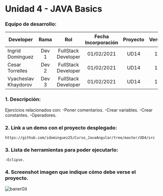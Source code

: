# Unidad 4 - JAVA Basics

### Equipo de desarrollo:

| Developer | Rama | Rol | Fecha Incorporación | Proyecto | Versión |
| --- | :---:  | :---:  | :---:  | :---: | :---:  |
| Ingrid Dominguez | Dev 1 | FullStack Developer | 01/02/2021 | UD14  | 1.0  |
| Cesar Torrelles | Dev 2 | FullStack Developer | 01/02/2021 | UD14  | 1.0  | 
| Vyacheslav Khaydorov | Dev 3 | FullStack Developer| 01/02/2021 | UD14  | 1.0  |

### 1. Descripción:

Ejercicios relacionados con:
-Poner comentarios.
-Crear variables.
-Crear constantes.
-Operadores.

### 2. Link a un demo con el proyecto desplegado:
```
https://github.com/idominguez25/Curso_JavaAngular/tree/master/UD4/src
```
### 3. Lista de herramientas para poder ejecutarlo:
```
-Eclipse.
```
### 4. Screenshot imagen que indique cómo debe verse el proyecto.
![banerGit](https://github.com/idominguez25/Curso_JavaAngular/blob/master/UD4/src/UD4.PNG)
